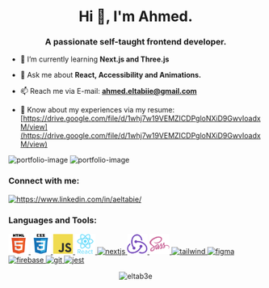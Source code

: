 <h1 align="center">Hi 👋, I'm Ahmed.</h1>
<h3 align="center">A passionate self-taught frontend developer.</h3>

- 🌱 I’m currently learning **Next.js and Three.js**

- 💬 Ask me about **React, Accessibility and Animations.**

- 📫 Reach me via E-mail: **ahmed.eltabiie@gmail.com**

- 📄 Know about my experiences via my resume: [https://drive.google.com/file/d/1whj7w19VEMZICDPgloNXiD9GwvIoadxM/view](https://drive.google.com/file/d/1whj7w19VEMZICDPgloNXiD9GwvIoadxM/view)

<img src="https://drive.google.com/uc?id=12sCwoEGpzHzMUd93eNfUHAiQYRT77SXt" alt="portfolio-image" width="900">
<img src="https://drive.google.com/uc?id=16UIkRA7SlxXSj0YX-l5J20Ywq3aX2QYY" alt="portfolio-image" width="900">

<h3 align="left">Connect with me:</h3>
<p align="left">
<a href="https://www.linkedin.com/in/aeltabie/" target="blank"><img align="center" src="https://raw.githubusercontent.com/rahuldkjain/github-profile-readme-generator/master/src/images/icons/Social/linked-in-alt.svg" alt="https://www.linkedin.com/in/aeltabie/" height="30" width="40" /></a>
</p>

<h3 align="left">Languages and Tools:</h3>
<p align="left"> 
    
  <a href="https://www.w3.org/html/" target="_blank" rel="noreferrer"> 
    <img src="https://raw.githubusercontent.com/devicons/devicon/master/icons/html5/html5-original-wordmark.svg" alt="html5" width="40" height="40"/> 
  </a> 
  
  <a href="https://www.w3schools.com/css/" target="_blank" rel="noreferrer"> 
    <img src="https://raw.githubusercontent.com/devicons/devicon/master/icons/css3/css3-original-wordmark.svg" alt="css3" width="40" height="40"/> 
  </a> 
  
  <a href="https://developer.mozilla.org/en-US/docs/Web/JavaScript" target="_blank" rel="noreferrer"> 
    <img src="https://raw.githubusercontent.com/devicons/devicon/master/icons/javascript/javascript-original.svg" alt="javascript" width="40" height="40"/> 
  </a> 
  
  <a href="https://reactjs.org/" target="_blank" rel="noreferrer"> 
    <img src="https://raw.githubusercontent.com/devicons/devicon/master/icons/react/react-original-wordmark.svg" alt="react" width="40" height="40"/> 
  </a> 
  
  <a href="https://nextjs.org/" target="_blank" rel="noreferrer"> 
    <img src="https://cdn.worldvectorlogo.com/logos/nextjs-2.svg" alt="nextjs" width="40" height="40"/> 
  </a> 
  
  <a href="https://redux.js.org" target="_blank" rel="noreferrer"> 
    <img src="https://raw.githubusercontent.com/devicons/devicon/master/icons/redux/redux-original.svg" alt="redux" width="40" height="40"/> 
  </a> 
  
  <a href="https://sass-lang.com" target="_blank" rel="noreferrer"> 
    <img src="https://raw.githubusercontent.com/devicons/devicon/master/icons/sass/sass-original.svg" alt="sass" width="40" height="40"/> 
  </a> 
  
  <a href="https://tailwindcss.com/" target="_blank" rel="noreferrer"> 
    <img src="https://www.vectorlogo.zone/logos/tailwindcss/tailwindcss-icon.svg" alt="tailwind" width="40" height="40"/> 
  </a> 
  
  <a href="https://www.figma.com/" target="_blank" rel="noreferrer"> 
    <img src="https://www.vectorlogo.zone/logos/figma/figma-icon.svg" alt="figma" width="40" height="40"/> 
  </a> 
  
  <a href="https://firebase.google.com/" target="_blank" rel="noreferrer"> 
    <img src="https://www.vectorlogo.zone/logos/firebase/firebase-icon.svg" alt="firebase" width="40" height="40"/> 
  </a> 
  
  <a href="https://git-scm.com/" target="_blank" rel="noreferrer"> 
    <img src="https://www.vectorlogo.zone/logos/git-scm/git-scm-icon.svg" alt="git" width="40" height="40"/> 
  </a> 
  
  <a href="https://jestjs.io" target="_blank" rel="noreferrer"> 
    <img src="https://www.vectorlogo.zone/logos/jestjsio/jestjsio-icon.svg" alt="jest" width="40" height="40"/>
  </a> 
</p>

<p align="center"><img align="center" src="https://github-readme-stats.vercel.app/api/top-langs?username=eltab3e&show_icons=true&title_color=000000&locale=en&layout=compact" alt="eltab3e" /></p>
